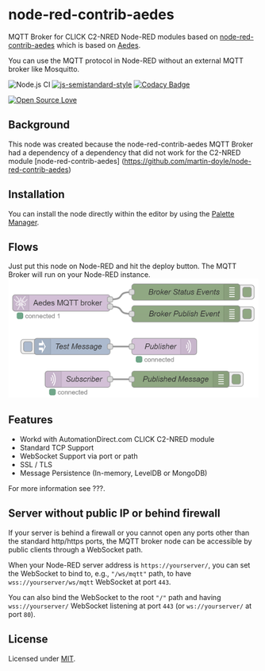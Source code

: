 # node-red-contrib-aedes
MQTT Broker for CLICK C2-NRED Node-RED modules based on [node-red-contrib-aedes](https://github.com/martin-doyle/node-red-contrib-aedes) which is based on [Aedes](https://github.com/moscajs/aedes).

You can use the MQTT protocol in Node-RED without an external MQTT broker like Mosquitto.

![Node.js CI](https://github.com/martin-doyle/node-red-contrib-aedes/workflows/Node.js%20CI/badge.svg)
[![js-semistandard-style](https://img.shields.io/badge/code%20style-semistandard-brightgreen.svg?style=flat-square)](https://github.com/standard/semistandard)
[![Codacy Badge](https://api.codacy.com/project/badge/Grade/898bf62b040a4d999b150487e9cc837b)](https://www.codacy.com/manual/martin-doyle/node-red-contrib-aedes?utm_source=github.com&amp;utm_medium=referral&amp;utm_content=martin-doyle/node-red-contrib-aedes&amp;utm_campaign=Badge_Grade)
<!--
[![Dependency Status](https://david-dm.org/martin-doyle/node-red-contrib-aedes.svg)](https://david-dm.org/martin-doyle/node-red-contrib-aedes)
[![devDependency Status](https://david-dm.org/martin-doyle/node-red-contrib-aedes/dev-status.svg)](https://david-dm.org/martin-doyle/node-red-contrib-aedes#info=devDependencies)
-->
[![Open Source Love](https://badges.frapsoft.com/os/mit/mit.svg?v=102)](https://github.com/ellerbrock/open-source-badge/)
<!--
[![NPM version](https://img.shields.io/npm/v/node-red-contrib-aedes.svg?style=flat)](https://www.npmjs.com/node-red-contrib-aedes)
-->

## Background
This node was created because the node-red-contrib-aedes MQTT Broker had a dependency of a dependency that did not work for the C2-NRED module [node-red-contrib-aedes] (https://github.com/martin-doyle/node-red-contrib-aedes)
## Installation
You can install the node directly within the editor by using the [Palette Manager](https://nodered.org/docs/user-guide/editor/palette/manager).

## Flows
Just put this node on Node-RED and hit the deploy button. The MQTT Broker will run on your Node-RED instance.
![flows](./flows.png)

## Features
- Workd with AutomationDirect.com CLICK C2-NRED module
- Standard TCP Support
- WebSocket Support via port or path
- SSL / TLS
- Message Persistence (In-memory, LevelDB or MongoDB)
 
For more information see ???.

## Server without public IP or behind firewall
If your server is behind a firewall or you cannot open any ports other than the standard http/https ports, the MQTT broker node can be accessible by public clients through a WebSocket path.

When your Node-RED server address is `https://yourserver/`, you can set the WebSocket to bind to, e.g., `"/ws/mqtt"` path, to have `wss://yourserver/ws/mqtt` WebSocket at port `443`.

You can also bind the WebSocket to the root `"/"` path and having `wss://yourserver/` WebSocket listening at port `443` (or `ws://yourserver/` at port `80`).
 
## License
 
 Licensed under [MIT](./LICENSE).
